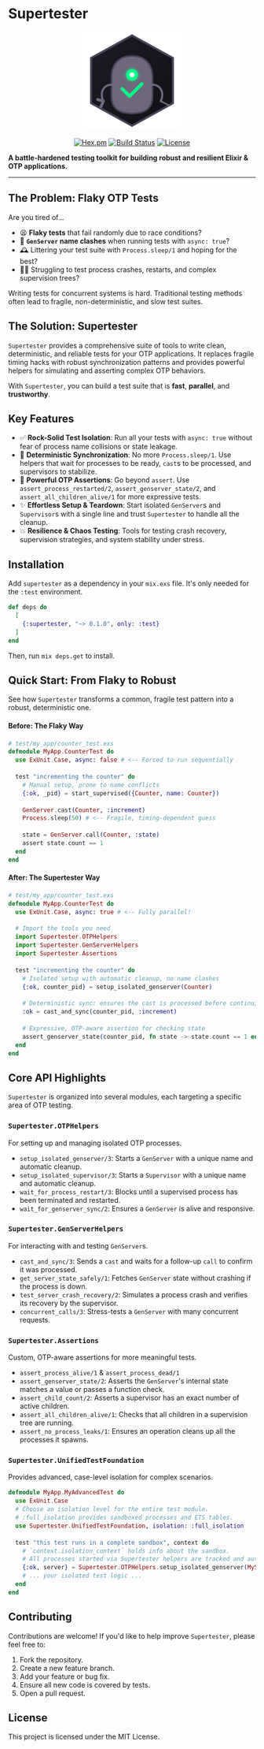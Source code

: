 # Supertester

<p align="center">
  <img src="assets/supertester-logo.svg" alt="Supertester Logo" width="200">
</p>

<p align="center">
  <a href="https://hex.pm/packages/supertester"><img alt="Hex.pm" src="https://img.shields.io/hexpm/v/supertester.svg?style=for-the-badge&label=hex&color=blueviolet"></a>
  <a href="https://github.com/nshkrdotcom/superlearner/actions"><img alt="Build Status" src="https://img.shields.io/github/actions/workflow/status/nshkrdotcom/superlearner/ci.yml?branch=main&style=for-the-badge&logo=github"></a>
  <a href="https://opensource.org/licenses/MIT"><img alt="License" src="https://img.shields.io/hexpm/l/supertester.svg?style=for-the-badge&color=lightgrey"></a>
</p>

**A battle-hardened testing toolkit for building robust and resilient Elixir & OTP applications.**

---

## The Problem: Flaky OTP Tests

Are you tired of...
- 😫 **Flaky tests** that fail randomly due to race conditions?
- 📛 **`GenServer` name clashes** when running tests with `async: true`?
- 🕰️ Littering your test suite with `Process.sleep/1` and hoping for the best?
- 🤷‍♂️ Struggling to test process crashes, restarts, and complex supervision trees?

Writing tests for concurrent systems is hard. Traditional testing methods often lead to fragile, non-deterministic, and slow test suites.

## The Solution: Supertester

`Supertester` provides a comprehensive suite of tools to write clean, deterministic, and reliable tests for your OTP applications. It replaces fragile timing hacks with robust synchronization patterns and provides powerful helpers for simulating and asserting complex OTP behaviors.

With `Supertester`, you can build a test suite that is **fast**, **parallel**, and **trustworthy**.

## Key Features

- ✅ **Rock-Solid Test Isolation**: Run all your tests with `async: true` without fear of process name collisions or state leakage.
- 🔄 **Deterministic Synchronization**: No more `Process.sleep/1`. Use helpers that wait for processes to be ready, `cast`s to be processed, and supervisors to stabilize.
- 🤖 **Powerful OTP Assertions**: Go beyond `assert`. Use `assert_process_restarted/2`, `assert_genserver_state/2`, and `assert_all_children_alive/1` for more expressive tests.
- ✨ **Effortless Setup & Teardown**: Start isolated `GenServer`s and `Supervisor`s with a single line and trust `Supertester` to handle all the cleanup.
- 💥 **Resilience & Chaos Testing**: Tools for testing crash recovery, supervision strategies, and system stability under stress.

## Installation

Add `supertester` as a dependency in your `mix.exs` file. It's only needed for the `:test` environment.

```elixir
def deps do
  [
    {:supertester, "~> 0.1.0", only: :test}
  ]
end
```

Then, run `mix deps.get` to install.

## Quick Start: From Flaky to Robust

See how `Supertester` transforms a common, fragile test pattern into a robust, deterministic one.

#### Before: The Flaky Way

```elixir
# test/my_app/counter_test.exs
defmodule MyApp.CounterTest do
  use ExUnit.Case, async: false # <-- Forced to run sequentially

  test "incrementing the counter" do
    # Manual setup, prone to name conflicts
    {:ok, _pid} = start_supervised({Counter, name: Counter})

    GenServer.cast(Counter, :increment)
    Process.sleep(50) # <-- Fragile, timing-dependent guess

    state = GenServer.call(Counter, :state)
    assert state.count == 1
  end
end
```

#### After: The Supertester Way

```elixir
# test/my_app/counter_test.exs
defmodule MyApp.CounterTest do
  use ExUnit.Case, async: true # <-- Fully parallel!

  # Import the tools you need
  import Supertester.OTPHelpers
  import Supertester.GenServerHelpers
  import Supertester.Assertions

  test "incrementing the counter" do
    # Isolated setup with automatic cleanup, no name clashes
    {:ok, counter_pid} = setup_isolated_genserver(Counter)

    # Deterministic sync: ensures the cast is processed before continuing
    :ok = cast_and_sync(counter_pid, :increment)

    # Expressive, OTP-aware assertion for checking state
    assert_genserver_state(counter_pid, fn state -> state.count == 1 end)
  end
end
```

## Core API Highlights

`Supertester` is organized into several modules, each targeting a specific area of OTP testing.

### `Supertester.OTPHelpers`
For setting up and managing isolated OTP processes.
- `setup_isolated_genserver/3`: Starts a `GenServer` with a unique name and automatic cleanup.
- `setup_isolated_supervisor/3`: Starts a `Supervisor` with a unique name and automatic cleanup.
- `wait_for_process_restart/3`: Blocks until a supervised process has been terminated and restarted.
- `wait_for_genserver_sync/2`: Ensures a `GenServer` is alive and responsive.

### `Supertester.GenServerHelpers`
For interacting with and testing `GenServer`s.
- `cast_and_sync/3`: Sends a `cast` and waits for a follow-up `call` to confirm it was processed.
- `get_server_state_safely/1`: Fetches `GenServer` state without crashing if the process is down.
- `test_server_crash_recovery/2`: Simulates a process crash and verifies its recovery by the supervisor.
- `concurrent_calls/3`: Stress-tests a `GenServer` with many concurrent requests.

### `Supertester.Assertions`
Custom, OTP-aware assertions for more meaningful tests.
- `assert_process_alive/1` & `assert_process_dead/1`
- `assert_genserver_state/2`: Asserts the `GenServer`'s internal state matches a value or passes a function check.
- `assert_child_count/2`: Asserts a supervisor has an exact number of active children.
- `assert_all_children_alive/1`: Checks that all children in a supervision tree are running.
- `assert_no_process_leaks/1`: Ensures an operation cleans up all the processes it spawns.

### `Supertester.UnifiedTestFoundation`
Provides advanced, case-level isolation for complex scenarios.

```elixir
defmodule MyApp.MyAdvancedTest do
  use ExUnit.Case
  # Choose an isolation level for the entire test module.
  # :full_isolation provides sandboxed processes and ETS tables.
  use Supertester.UnifiedTestFoundation, isolation: :full_isolation

  test "this test runs in a complete sandbox", context do
    # `context.isolation_context` holds info about the sandbox.
    # All processes started via Supertester helpers are tracked and auto-cleaned.
    {:ok, server} = Supertester.OTPHelpers.setup_isolated_genserver(MyServer)
    # ... your isolated test logic ...
  end
end
```

## Contributing

Contributions are welcome! If you'd like to help improve `Supertester`, please feel free to:
1.  Fork the repository.
2.  Create a new feature branch.
3.  Add your feature or bug fix.
4.  Ensure all new code is covered by tests.
5.  Open a pull request.

## License

This project is licensed under the MIT License.
